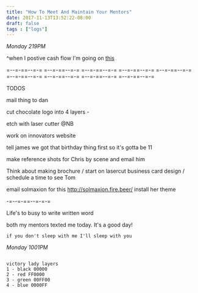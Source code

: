 ```yaml
---
title: "How To Meet And Maintain Your Mentors"
date: 2017-11-13T13:52:22-08:00
draft: false
tags : ["logs"]
---
```



*Monday 219PM*

  ^when I postive cash flow I'm going on [this](https://www.ruled.me/intermittent-fasting-on-keto-diet/)

=--=-==--=-= =--=-==--=-= =--=-==--=-= =--=-==--=-= =--=-==--=-= =--=-==--=-= =--=-==--=-= =--=-==--=-= =--=-==--=-=

TODOS

mail thing to dan

cut chocolate logo into 4 layers -

etch with laser cutter @NB

work on innovators website

tell james we got that birthday thing first so it's gotta be 11

make reference shots for Chris by scene and email him


Think about making brochure / start on lasercut business card design / schedule a time to see Tom

email solmaxion for this http://solmaxion.fire.beer/ install her theme


-=--=-==--=-=-=

Life's to busy to write written word

both my mentors texted me today. It's a good day!




```
if you don't sleep with me I'll sleep with you
```

*Monday 1001PM*
```

victory lady layers
1 - black 00000
2 - red FF0000
3 - green 00FF00
4 - blue 0000FF

```
